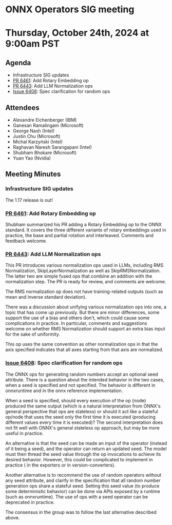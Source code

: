 # ONNX Operators SIG meeting
# Thursday, October 24th, 2024 at 9:00am PST

## Agenda

* Infrastructure SIG updates
* [PR 6461](https://github.com/onnx/onnx/pull/6461): Add Rotary Embedding op
* [PR 6443](https://github.com/onnx/onnx/pull/6443): Add LLM Normalization ops
* [Issue 6408](https://github.com/onnx/onnx/pull/6408): Spec clarification for random ops

## Attendees

* Alexandre Eichenberger (IBM)
* Ganesan Ramalingam (Microsoft)
* George Nash (Intel)
* Justin Chu (Microsoft)
* Michal Karzyński (Intel)
* Raghavan Naresh Sarangapani (Intel)
* Shubham Bhokare (Microsoft)
* Yuan Yao (Nvidia)

## Meeting Minutes

### Infrastructure SIG updates

The 1.17 release is out!

### [PR 6461](https://github.com/onnx/onnx/pull/6461): Add Rotary Embedding op

Shubham summarized his PR adding a Rotary Embedding op to the ONNX standard. It
covers the three different variants of rotary embeddings used in practice, the base
and partial rotation and interleaved. Comments and feedback welcome.

### [PR 6443](https://github.com/onnx/onnx/pull/6443): Add LLM Normalization ops

This PR introduces various normalization ops used in LLMs, including RMS Normalization,
SkipLayerNormalization as well as SkipRMSNormalization. The latter two are simple
fused ops that combine an addition with the normalization step. The PR is ready
for review, and comments are welcome.

The RMS normalization op does not have training-related outputs (such as mean and
inverse standard deviation).

There was a discussion about unifying various normalization ops into one, a topic that
has come up previously. But there are minor differences, some support the use of a bias
and others don't, which could cause some complications in practice. In particular,
comments and suggestions welcome on whether RMS Normalization should support an
extra bias input for the sake of uniformity.

This op uses the same convention as other normalization ops in that the axis specified
indicates that all axes starting from that axis are normalized.

### [Issue 6408](https://github.com/onnx/onnx/pull/6408): Spec clarification for random ops

The ONNX ops for generating random numbers accept an optional seed attribute.
There is a question about the intended behavior in the two cases, when a seed is
specified and not specified. The behavior is different in onnxruntime and in the
onnx reference implementation.

When a seed is specified, should every execution of the op (node) produced the
same output (which is a natural interpretation from ONNX's general perspective
that ops are stateless) or should it act like a stateful op/node that uses the
seed only the first time it is executed (producing different values every time
it is executed)? The second interpretation does not fit well with ONNX's general
stateless op approach, but may be more useful in practice.

An alternative is that the seed can be made an input of the operator (instead of
it being a seed), and the operator can return an updated seed. The model must
then thread the seed value through the op invocations to achieve its desired
behavior. However, this could be complicated to implement in practice (
in the exporters or in version-converters).

Another alternative is to recommend the use of random operators without any
seed attribute, and clarify in the specification that all random number
generation ops share a stateful seed. Setting this seed value (to produce
some deterministic behavior) can be done via APIs exposed by a runtime
(such as onnxruntime). The use of ops with a seed operator can be deprecated
in practice.

The consensus in the group was to follow the last alternative described
above.

